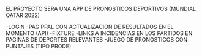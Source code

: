 EL PROYECTO SERA UNA APP DE PRONOSTICOS DEPORTIVOS (MUNDIAL QATAR 2022)

-LOGIN
-PAG PPAL CON ACTUALIZACION DE RESULTADOS EN EL MOMENTO (API)
-FIXTURE
-LINKS A INCIDENCIAS EN LOS PARTIDOS EN PAGINAS DE DEPORTES RELEVANTES
-JUEGO DE PRONOSTICOS CON PUNTAJES (TIPO PRODE)
